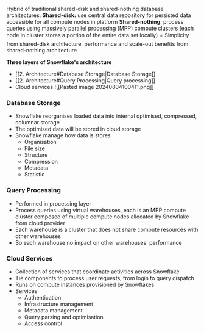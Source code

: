 Hybrid of traditional shared-disk and shared-nothing database architectures.
**Shared-disk:** use central data repository for persisted data accessible for all compute nodes in platform
**Shared-nothing**: process queries using massively parallel processing (MPP) compute clusters (each node in cluster stores a portion of the entire data set locally)
⭐️ Simplicity from shared-disk architecture, performance and scale-out benefits from shared-nothing architecture

**Three layers of Snowflake's architecture**
- [[2. Architecture#Database Storage|Database Storage]]
- [[2. Architecture#Query Processing|Query processing]]
- Cloud services
![[Pasted image 20240804100411.png]]
### Database Storage
- Snowflake reorganises loaded data into internal optimised, compressed, columnar storage
- The optimised data will be stored in cloud storage
- Snowflake manage how data is stores
	- Organisation
	- File size
	- Structure
	- Compression
	- Metadata
	- Statistic

### Query Processing
- Performed in processing layer
- Process queries using virtual warehouses, each is an MPP compute cluster composed of multiple compute nodes allocated by Snowflake from cloud provider
- Each warehouse is a cluster that does not share compute resources with other warehouses
- So each warehouse no impact on other warehouses' performance

### Cloud Services
- Collection of services that coordinate activities across Snowflake
- Tie components to process user requests, from login to query dispatch
- Runs on compute instances provisioned by Snowflakes
- Services
	- Authentication
	- Infrastructure management
	- Metadata management
	- Query parsing and optimisation
	- Access control
